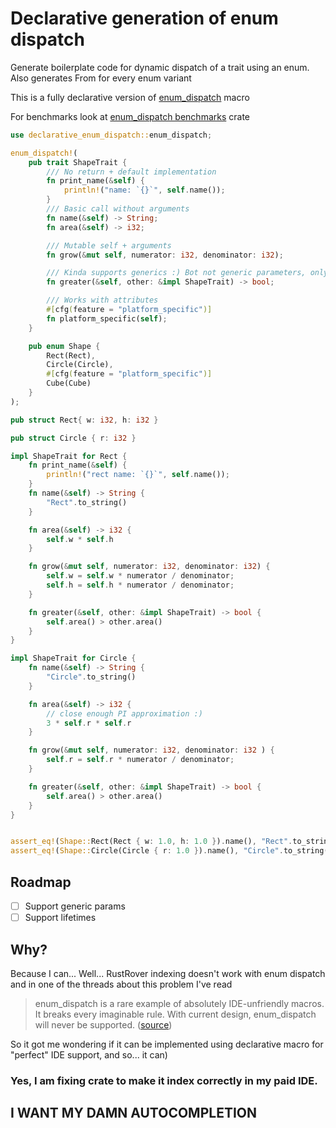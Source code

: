 # Declarative generation of enum dispatch


Generate boilerplate code for dynamic dispatch of a trait using an enum.
Also generates From for every enum variant

This is a fully declarative version of [enum_dispatch](https://docs.rs/enum_dispatch) macro

For benchmarks look at [enum_dispatch benchmarks](https://docs.rs/enum_dispatch/latest/enum_dispatch/#performance) crate
```rust
use declarative_enum_dispatch::enum_dispatch;

enum_dispatch!(
    pub trait ShapeTrait {
        /// No return + default implementation
        fn print_name(&self) {
            println!("name: `{}`", self.name());
        }
        /// Basic call without arguments
        fn name(&self) -> String;
        fn area(&self) -> i32;

        /// Mutable self + arguments
        fn grow(&mut self, numerator: i32, denominator: i32);

        /// Kinda supports generics :) Bot not generic parameters, only `impl Trait`
        fn greater(&self, other: &impl ShapeTrait) -> bool;

        /// Works with attributes
        #[cfg(feature = "platform_specific")]
        fn platform_specific(self);
    }

    pub enum Shape {
        Rect(Rect),
        Circle(Circle),
        #[cfg(feature = "platform_specific")]
        Cube(Cube)
    }
);

pub struct Rect{ w: i32, h: i32 }

pub struct Circle { r: i32 }

impl ShapeTrait for Rect {
    fn print_name(&self) {
        println!("rect name: `{}`", self.name());
    }
    fn name(&self) -> String {
        "Rect".to_string()
    }

    fn area(&self) -> i32 {
        self.w * self.h
    }

    fn grow(&mut self, numerator: i32, denominator: i32) {
        self.w = self.w * numerator / denominator;
        self.h = self.h * numerator / denominator;
    }

    fn greater(&self, other: &impl ShapeTrait) -> bool {
        self.area() > other.area()
    }
}

impl ShapeTrait for Circle {
    fn name(&self) -> String {
        "Circle".to_string()
    }

    fn area(&self) -> i32 {
        // close enough PI approximation :)
        3 * self.r * self.r
    }

    fn grow(&mut self, numerator: i32, denominator: i32 ) {
        self.r = self.r * numerator / denominator;
    }

    fn greater(&self, other: &impl ShapeTrait) -> bool {
        self.area() > other.area()
    }
}


assert_eq!(Shape::Rect(Rect { w: 1.0, h: 1.0 }).name(), "Rect".to_string());
assert_eq!(Shape::Circle(Circle { r: 1.0 }).name(), "Circle".to_string());
```
## Roadmap
- [ ] Support generic params
- [ ] Support lifetimes

## Why?
Because I can... Well... RustRover indexing doesn't work with enum dispatch and in one of the threads about this problem I've read 

> enum_dispatch is a rare example of absolutely IDE-unfriendly macros. It breaks every imaginable rule.
> With current design, enum_dispatch will never be supported. ([source](https://github.com/intellij-rust/intellij-rust/issues/8813#issuecomment-1118761880))

So it got me wondering if it can be implemented using declarative macro for "perfect" IDE support, and so... it can)
### Yes, I am fixing crate to make it index correctly in my paid IDE.
## I WANT MY DAMN AUTOCOMPLETION